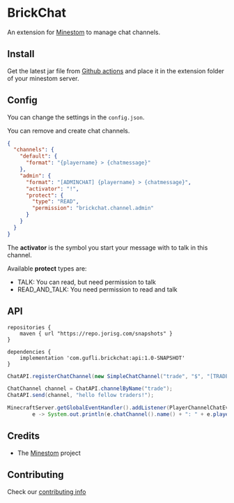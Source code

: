 # BrickChat

An extension for [Minestom](https://github.com/Minestom/Minestom) to manage chat channels.

## Install

Get the latest jar file from [Github actions](https://github.com/MinestomBrick/BrickWorlds/actions) 
and place it in the extension folder of your minestom server.

## Config

You can change the settings in the `config.json`.

You can remove and create chat channels.
```json
{
  "channels": {
    "default": {
      "format": "{playername} > {chatmessage}"
    },
    "admin": {
      "format": "[ADMINCHAT] {playername} > {chatmessage}",
      "activator": "!",
      "protect": {
        "type": "READ",
        "permission": "brickchat.channel.admin"
      }
    }
  }
}
```

The **activator** is the symbol you start your message with to talk in this channel.

Available **protect** types are: 
* TALK: You can read, but need permission to talk
* READ_AND_TALK: You need permission to read and talk

## API

```
repositories {
    maven { url "https://repo.jorisg.com/snapshots" }
}

dependencies {
    implementation 'com.gufli.brickchat:api:1.0-SNAPSHOT'
}
```

```java
ChatAPI.registerChatChannel(new SimpleChatChannel("trade", "$", "[TRADE] {playername} > {chatmessage}"));

ChatChannel channel = ChatAPI.channelByName("trade");
ChatAPI.send(channel, "hello fellow traders!");

MinecraftServer.getGlobalEventHandler().addListener(PlayerChannelChatEvent.class,
        e -> System.out.println(e.chatChannel().name() + ": " + e.player() + " > " + e.message()));
```

## Credits

* The [Minestom](https://github.com/Minestom/Minestom) project

## Contributing

Check our [contributing info](CONTRIBUTING.md)

